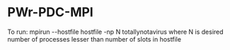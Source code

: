# PWr-PDC-MPI

To run:
mpirun --hostfile hostfile -np N totallynotavirus
where N is desired number of processes lesser than number of slots in hostfile
